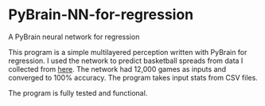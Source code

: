 # PyBrain-NN-for-regression
A PyBrain neural network for regression

This program is a simple multilayered perception written with PyBrain for regression. I used the network to predict basketball spreads from data I collected from [here](https://github.com/KendallWeihe/BB-HTML-Data-Collection). The network had 12,000 games as inputs and converged to 100% accuracy. The program takes input stats from CSV files.

The program is fully tested and functional. 
